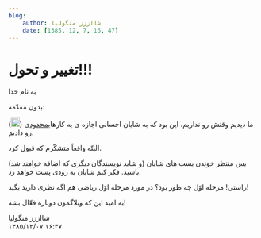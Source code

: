 ```yaml
---
blog:
    author: شااززز منگولیا
    date: [1385, 12, 7, 16, 47]
---
```

# تغییر و تحول!!!

<div class="cnt">
به نام خدا<p></p>
<p>بدون مقدّمه:</p>
<p>ما دیدیم وقتش رو نداریم، این بود که به شایان احسانی اجازه ی یه کارهای<u>محدود</u>ی (<img height="18" src="http://blogfa.com/images/smileys/17.gif" width="18"/>) رو دادیم.</p>
<p>البتّه واقعاً متشکّرم که قبول کرد.</p>
<p>پس منتظر خوندن پست های شایان (و شاید نویسندگان دیگری که اضافه خواهند شد) باشید. فکر کنم شایان به زودی پست خواهد زد.</p>
<p>راستی! مرحله اوّل چه طور بود؟ در مورد مرحله اوّل ریاضی هم اگه نظری دارید بگید!</p>
<p>به امید این که وبلاگمون دوباره فعّال بشه!</p>
</div>

<div class="blog-info">
    <div class="blog-author">شااززز منگولیا</div>
    <div class="blog-date">۱۳۸۵/۱۲/۰۷ ۱۶:۴۷</div>
</div>

